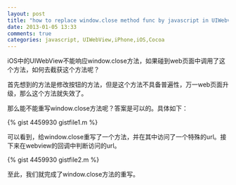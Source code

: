 ```yaml
---
layout: post
title: "how to replace window.close method func by javascript in UIWebview"
date: 2013-01-05 13:33
comments: true
categories: javascript, UIWebView,iPhone,iOS,Cocoa
---
```


iOS中的UIWebView不能响应window.close方法，如果碰到web页面中调用了这个方法，如何去截获这个方法呢？

首先想到的方法是修改按钮的方法，但是这个方法不具备普遍性，万一web页面升级，那么这个方法就失效了。

那么能不能重写window.close方法呢？答案是可以的。具体如下：

{% gist 4459930 gistfile1.m %}

可以看到，给window.close重写了一个方法，并在其中访问了一个特殊的url。接下来在webview的回调中判断访问的url。

{% gist 4459930 gistfile2.m %}

至此，我们就完成了window.close方法的重写。

